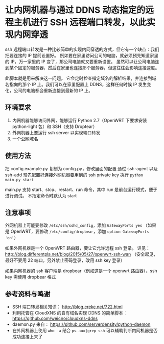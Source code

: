 # 让内网机器与通过 DDNS 动态指定的远程主机进行 SSH 远程端口转发，以此实现内网穿透

ssh 远程端口转发是一种比较简单的实现内网穿透的方式，但它有一个缺点：我们把要连接的 IP 提前设置好。
例如要在家里访问公司的电脑，就必须预先知道家里的 IP，万一家里的 IP 变了，那公司电脑就又要重新设置。
虽然可以让公司电脑连到某个固定的服务器，然后在家里也连接那个服务器，但这往往会影响连接速度。

此脚本就是用来解决这一问题。
它会定时检查指定域名的解析结果，并连接到域名指向的那个 IP 上。我们可以在家里配置上 DDNS，这样任何时候 IP 发生变化，公司的电脑都会重新连接到最新的 IP 上。


## 环境要求

1. 内网机器能够访问外网，能够运行 Python 2.7（OpenWRT 下要求安装 python-light 包）和 SSH（支持 Droptear）
2. 外网机器上要运行 ssh server 以实现端口转发
3. 一个公网域名

## 使用方法
把 config.example.py 复制为 config.py，修改里面的配置
通过 ssh-agent 以及 ssh-add 预先配置好连接外网机器要用到的 ssh private key
执行 `python main.py start`

main.py 支持 start、stop、restart、run 命令，其中 run 是前台运行模式，便于进行调试。
不指定命令时默认为 start


## 注意事项

外网机器上可能要修改 `/etc/ssh/sshd_config`，添加 `GatewayPorts yes`
（如果是 OpenWRT，要修改 `/etc/config/dropbear`，添加 `option GatewayPorts 'on'`）

如果外网机器是一个 OpenWRT 路由器，要让它允许远程 ssh 登录。
详见： http://blog.differentpla.net/blog/2015/05/27/openwrt-ssh-wan
（安全起见，最好不要用 22 端口，另外禁止密码登录，改用 ssh key 登录）

如果内网机器的 ssh 客户端是 dropbear（例如这是一个 openwrt 路由器），ssh key 需使用 dropbear 格式


## 参考资料与鸣谢
- SSH 端口转发相关知识： http://blog.creke.net/722.html
- 利用托管在 CloudXNS 的自有域名实现 DDNS 的简单脚本：https://github.com/weicno/cloudxns-ddns
- daemon.py 来自： https://github.com/serverdensity/python-daemon
- 在外网机器上使用 `who -a` 结合 `ps aux|grep ssh` 可以辅助判断内网机器是否成功连接上来了
